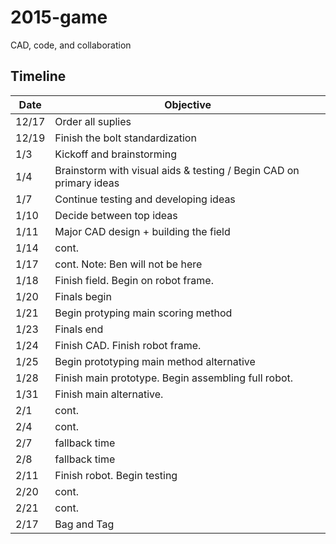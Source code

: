 2015-game
=========

CAD, code, and collaboration 

Timeline
--------

Date    |      Objective
--------|---------------
12/17   | Order all suplies
12/19   | Finish the bolt standardization
1/3     | Kickoff and brainstorming
1/4     | Brainstorm with visual aids & testing / Begin CAD on primary ideas
1/7     | Continue testing and developing ideas  
1/10    | Decide between top ideas
1/11    | Major CAD design + building the field
1/14    | cont.
1/17    | cont. Note: Ben will not be here
1/18    | Finish field. Begin on robot frame.
1/20    | Finals begin
1/21    | Begin protyping main scoring method
1/23    | Finals end
1/24    | Finish CAD. Finish robot frame.
1/25    | Begin prototyping main method alternative
1/28    | Finish main prototype. Begin assembling full robot.
1/31    | Finish main alternative.
2/1     | cont.
2/4     | cont.
2/7     | fallback time
2/8     | fallback time
2/11    | Finish robot. Begin testing
2/20    | cont.
2/21    | cont.
2/17    | Bag and Tag




